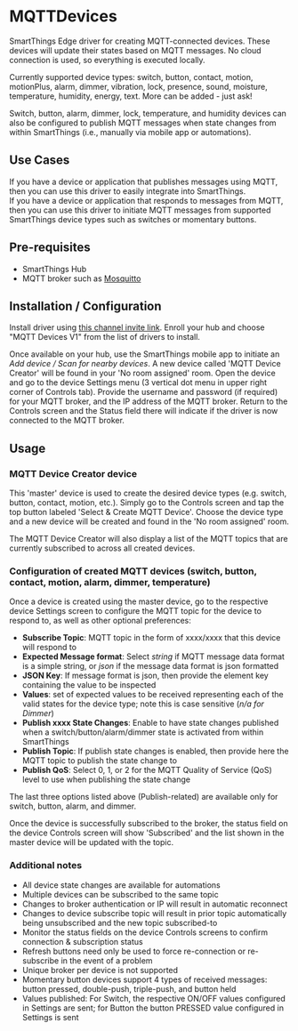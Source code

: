 # MQTTDevices
SmartThings Edge driver for creating MQTT-connected devices.  These devices will update their states based on MQTT messages.  No cloud connection is used, so everything is executed locally.

Currently supported device types:  switch, button, contact, motion, motionPlus, alarm, dimmer, vibration, lock, presence, sound, moisture, temperature, humidity, energy, text.  More can be added - just ask!

Switch, button, alarm, dimmer, lock, temperature, and humidity devices can also be configured to publish MQTT messages when state changes from within SmartThings (i.e., manually via mobile app or automations).

## Use Cases
If you have a device or application that publishes messages using MQTT, then you can use this driver to easily integrate into SmartThings.  
If you have a device or application that responds to messages from MQTT, then you can use this driver to initiate MQTT messages from supported SmartThings device types such as switches or momentary buttons.

## Pre-requisites
* SmartThings Hub
* MQTT broker such as [Mosquitto](https://mosquitto.org/)

## Installation / Configuration
Install driver using [this channel invite link](https://bestow-regional.api.smartthings.com/invite/Q1jP7BqnNNlL).  Enroll your hub and choose "MQTT Devices V1" from the list of drivers to install.

Once available on your hub, use the SmartThings mobile app to initiate an *Add device / Scan for nearby devices*. A new device called 'MQTT Device Creator' will be found in your 'No room assigned' room.  Open the device and go to the device Settings menu (3 vertical dot menu in upper right corner of Controls tab).  Provide the username and password (if required) for your MQTT broker, and the IP address of the MQTT broker.  Return to the Controls screen and the Status field there will indicate if the driver is now connected to the MQTT broker.

## Usage
### MQTT Device Creator device
This 'master' device is used to create the desired device types (e.g. switch, button, contact, motion, etc.).  Simply go to the Controls screen and tap the top button labeled 'Select & Create MQTT Device'.  Choose the device type and a new device will be created and found in the 'No room assigned' room.

The MQTT Device Creator will also display a list of the MQTT topics that are currently subscribed to across all created devices.

### Configuration of created MQTT devices (switch, button, contact, motion, alarm, dimmer, temperature)
Once a device is created using the master device, go to the respective device Settings screen to configure the MQTT topic for the device to respond to, as well as other optional preferences:

* **Subscribe Topic**: MQTT topic in the form of xxxx/xxxx that this device will respond to
* **Expected Message format**: Select *string* if MQTT message data format is a simple string, or *json* if the message data format is json formatted
* **JSON Key**: If message format is json, then provide the element key containing the value to be inspected
* **Values**: set of expected values to be received representing each of the valid states for the device type; note this is case sensitive (*n/a for Dimmer*)
* **Publish xxxx State Changes**: Enable to have state changes published when a switch/button/alarm/dimmer state is activated from within SmartThings
* **Publish Topic**: If publish state changes is enabled, then provide here the MQTT topic to publish the state change to
* **Publish QoS**: Select 0, 1, or 2 for the MQTT Quality of Service (QoS) level to use when publishing the state change

The last three options listed above (Publish-related) are available only for switch, button, alarm, and dimmer.

Once the device is successfully subscribed to the broker, the status field on the device Controls screen will show 'Subscribed' and the list shown in the master device will be updated with the topic.

### Additional notes
* All device state changes are available for automations
* Multiple devices can be subscribed to the same topic
* Changes to broker authentication or IP will result in automatic reconnect
* Changes to device subscribe topic will result in prior topic automatically being unsubscribed and the new topic subscribed-to
* Monitor the status fields on the device Controls screens to confirm connection & subscription status
* Refresh buttons need only be used to force re-connection or re-subscribe in the event of a problem
* Unique broker per device is not supported
* Momentary button devices support 4 types of received messages: button pressed, double-push, triple-push, and button held
* Values published: For Switch, the respective ON/OFF values configured in Settings are sent; for Button the button PRESSED value configured in Settings is sent
